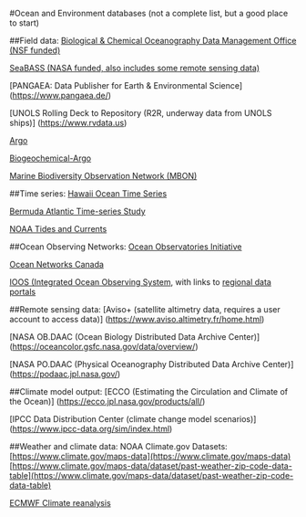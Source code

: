 #Ocean and Environment databases
(not a complete list, but a good place to start)


##Field data:
[Biological & Chemical Oceanography Data Management Office (NSF funded)
](https://www.bco-dmo.org/)

[SeaBASS (NASA funded, also includes some remote sensing data)
](https://seabass.gsfc.nasa.gov/)

[PANGAEA: Data Publisher for Earth & Environmental Science]
(https://www.pangaea.de/)

[UNOLS Rolling Deck to Repository (R2R, underway data from UNOLS ships)]
(https://www.rvdata.us)

[Argo](http://www.argo.ucsd.edu/Argo_date_guide.html)

[Biogeochemical-Argo](https://biogeochemical-argo.org/data-access.php)

[Marine Biodiversity Observation Network (MBON)](https://marinebon.org/)


##Time series:
[Hawaii Ocean Time Series](http://hahana.soest.hawaii.edu/hot/)

[Bermuda Atlantic Time-series Study](http://bats.bios.edu/bats-data/)

[NOAA Tides and Currents](https://tidesandcurrents.noaa.gov/)


##Ocean Observing Networks:
[Ocean Observatories Initiative](https://oceanobservatories.org/)

[Ocean Networks Canada](https://data.oceannetworks.ca/DataSearch)

[IOOS (Integrated Ocean Observing System](https://ioos.noaa.gov/data/), with links to [regional data portals](https://ioos.noaa.gov/data/regional-data-portals/)


##Remote sensing data:
[Aviso+ (satellite altimetry data, requires a user account to access data)]
(https://www.aviso.altimetry.fr/home.html)

[NASA OB.DAAC (Ocean Biology Distributed Data Archive Center)]
(https://oceancolor.gsfc.nasa.gov/data/overview/)

[NASA PO.DAAC (Physical Oceanography Distributed Data Archive Center)]
(https://podaac.jpl.nasa.gov/)

##Climate model output:
[ECCO (Estimating the Circulation and Climate of the Ocean)]
(https://ecco.jpl.nasa.gov/products/all/)

[IPCC Data Distribution Center (climate change model scenarios)]
(https://www.ipcc-data.org/sim/index.html)


##Weather and climate data:
NOAA Climate.gov Datasets:  
[https://www.climate.gov/maps-data](https://www.climate.gov/maps-data)  
[https://www.climate.gov/maps-data/dataset/past-weather-zip-code-data-table](https://www.climate.gov/maps-data/dataset/past-weather-zip-code-data-table)

[ECMWF Climate reanalysis](https://www.ecmwf.int/en/research/climate-reanalysis)
